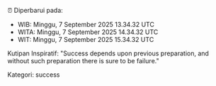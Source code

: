 ⏰ Diperbarui pada:
- WIB: Minggu, 7 September 2025 13.34.32 UTC
- WITA: Minggu, 7 September 2025 14.34.32 UTC
- WIT: Minggu, 7 September 2025 15.34.32 UTC

Kutipan Inspiratif:
"Success depends upon previous preparation, and without such preparation there is sure to be failure."


Kategori: success

